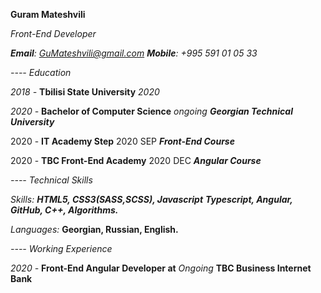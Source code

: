 **Guram Mateshvili**

*Front-End Developer*

***Email**: GuMateshvili@gmail.com*
***Mobile**: +995 591 01 05 33*

*---- Education*

*2018 -* **Tbilisi State University**
*2020*

*2020 -* **Bachelor of Computer Science**
*ongoing **Georgian Technical University***

2020 - **IT Academy Step**
2020 SEP ***Front-End Course***

2020 - **TBC Front-End Academy**
2020 DEC ***Angular Course***

*---- Technical Skills*

*Skills: **HTML5, CSS3(SASS,SCSS), Javascript***
***Typescript, Angular, GitHub, C++, Algorithms.***

*Languages:* **Georgian, Russian, English.**

*---- Working Experience*

*2020 -* **Front-End Angular Developer at**
*Ongoing* **TBC Business Internet Bank**
